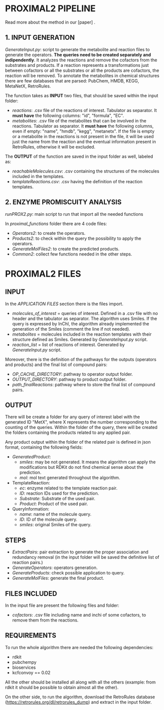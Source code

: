 # PROXIMAL2 PIPELINE

Read more about the method in our [paper] .

## 1. INPUT GENERATION

*GenerateInput.py*: script to generate the metabolite and reaction files to generate the operators. **The queries need to be created separately and indipendently**. It analyzes the reactions and remove the cofactors from the substrates and products. If a reaction represents a transformations just between cofactors or all the substrates or all the products are cofactors, the reaction will be removed. To annotate the metabolites in chemical structures there are few databases that are parsed: PubChem, HMDB, KEGG, MetaNetX, RetroRules.
					
The function takes as **INPUT** two files, that should be saved within the input folder:
					
- *reactions*: .csv file of the reactions of interest. Tabulator as separator. It **must have** the following columns: "id", "formula", "EC".
- *metabolites*: .csv file of the metabolites that can be involved in the reactions. Tabulator as separator. It **must have** the following columns, even if empty: "name", "hmdb", "kegg", "metanetx". If the file is empty or a metabolite in the reactions is not present in the file, it will be used just the name from the reaction and the eventual information present in RetroRules, otherwise it will be excluded.
					
The **OUTPUT** of the function are saved in the input folder as well, labeled as:
- *reachableMolecules.csv*: .csv containing the structures of the molecules included in the templates.
- *templateReactions.csv*: .csv having the definition of the reaction templates.
						
## 2. ENZYME PROMISCUITY ANALYSIS

*runPROX2.py*: main script to run that import all the needed functions

In *proximal_functions* folder there are 4 code files:
- *Operators2*: to create the operators.
- *Products2*: to check within the query the possibility to apply the operators.
- *GenerateMolFiles2*: to create the predicted products.
- *Common2*: collect few functions needed in the other steps.

# PROXIMAL2 FILES

## INPUT

In the *APPLICATION FILES* section there is the files import.
- *molecules_of_interest* = queries of interest. Defined in a .csv file with no header and the tabulator as separator. The algorithm uses Smiles. If the query is expressed by InChI, the algorithm already implemented the generation of the Smiles (comment the line if not needed).
- *metabolites* = molecules included in the reaction templates with their structure defined as Smiles. Generated by *GenerateInput.py* script.
- *reaction_list* = list of reactions of interest. Generated by *GenerateInput.py* script.
	
Moreover, there is the definition of the pathways for the outputs (operators and products) and the final list of compound pairs:
- *OP_CACHE_DIRECTORY*: pathway to operator output folder.
- *OUTPUT_DIRECTORY*: pathway to product output folder.
- *path_finalReactions*: pathway where to store the final list of compound pairs.

## OUTPUT

There will be create a folder for any query of interest label with the generated ID "MetX", where X represents the number corresponding to the counting of the queries.
Within the folder of the query, there will be created the folders containing the products related to any applied pair.

Any product output within the folder of the related pair is defined in json format, containing the following fields:
- *GeneratedProduct*:
	- *smiles*: may be not generated. It means the algorithm can apply the modifications but RDKit do not find chemical sense about the prediction.
	- *mol*: mol text generated throughout the algorithm.
- TemplateReaction:
	- *ec*: enzyme related to the template reaction pair.
	- *ID*: reaction IDs used for the prediction.
	- *Substrate*: Substrate of the used pair.
	- *Product*: Product of the used pair.
- QueryInformation:
	- *name*: name of the molecule query.
	- *ID*: ID of the molecule query.
	- *smiles*: original Smiles of the query.

## STEPS

- *ExtractPairs*: pair extraction to generate the proper association and redundancy removal (in the input folder will be saved the definitive list of reaction pairs.)
- *GenerateOperators*: operators generation.
- *GenerateProducts*: check possible application to query.
- *GenerateMolFiles*: generate the final product.

## FILES INCLUDED

In the input file are present the following files and folder:
- *cofactors*: .csv file including name and inchi of some cofactors, to remove them from the reactions.
 
## REQUIREMENTS

To run the whole algorithm there are needed the following dependencies:
- rdkit
- pubchempy
- bioservices
- kcfconvoy == 0.02
	
All the other should be installed all along with all the others (example: from rdkit it should be possible to obtain almost all the other).

On the other side, to run the algorithm, download the RetroRules database (https://retrorules.org/dl/retrorules_dump) and extract in the input folder.

